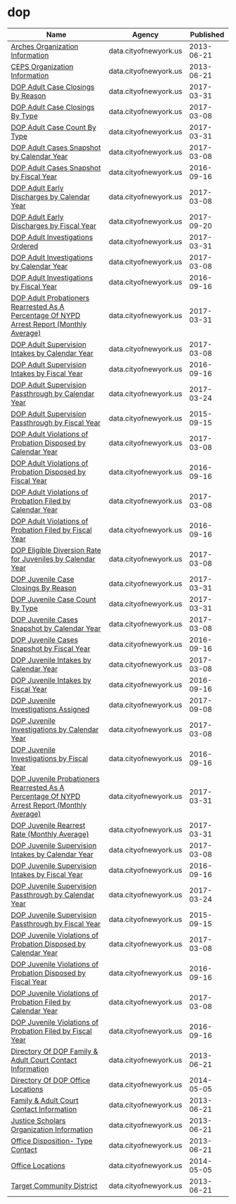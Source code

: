 # dop

Name | Agency | Published
---- | ---- | ---------
[Arches Organization Information](../datasets/jign-uhe6.md) | data.cityofnewyork.us | 2013-06-21
[CEPS Organization Information](../datasets/nsu8-kyp7.md) | data.cityofnewyork.us | 2013-06-21
[DOP Adult Case Closings By Reason](../datasets/u6p4-fsey.md) | data.cityofnewyork.us | 2017-03-31
[DOP Adult Case Closings By Type](../datasets/k72f-2ytm.md) | data.cityofnewyork.us | 2017-03-08
[DOP Adult Case Count By Type](../datasets/y3gq-zv28.md) | data.cityofnewyork.us | 2017-03-31
[DOP Adult Cases Snapshot by Calendar Year](../datasets/ph29-5mxy.md) | data.cityofnewyork.us | 2017-03-08
[DOP Adult Cases Snapshot by Fiscal Year](../datasets/8dxm-n5ha.md) | data.cityofnewyork.us | 2016-09-16
[DOP Adult Early Discharges by Calendar Year](../datasets/jmr8-fdbz.md) | data.cityofnewyork.us | 2017-03-08
[DOP Adult Early Discharges by Fiscal Year](../datasets/4e8h-wu86.md) | data.cityofnewyork.us | 2017-09-20
[DOP Adult Investigations Ordered](../datasets/kkwv-djnk.md) | data.cityofnewyork.us | 2017-03-31
[DOP Adult Investigations by Calendar Year](../datasets/k659-gwja.md) | data.cityofnewyork.us | 2017-03-08
[DOP Adult Investigations by Fiscal Year](../datasets/vvym-pu7g.md) | data.cityofnewyork.us | 2016-09-16
[DOP Adult Probationers Rearrested As A Percentage Of NYPD Arrest Report (Monthly Average)](../datasets/arhf-esqb.md) | data.cityofnewyork.us | 2017-03-31
[DOP Adult Supervision Intakes by Calendar Year](../datasets/az65-9z36.md) | data.cityofnewyork.us | 2017-03-08
[DOP Adult Supervision Intakes by Fiscal Year](../datasets/4fsz-s7id.md) | data.cityofnewyork.us | 2016-09-16
[DOP Adult Supervision Passthrough by Calendar Year](../datasets/3av7-txd8.md) | data.cityofnewyork.us | 2017-03-24
[DOP Adult Supervision Passthrough by Fiscal Year](../datasets/9ev8-8rz6.md) | data.cityofnewyork.us | 2015-09-15
[DOP Adult Violations of Probation Disposed by Calendar Year](../datasets/f2cz-q2ik.md) | data.cityofnewyork.us | 2017-03-08
[DOP Adult Violations of Probation Disposed by Fiscal Year](../datasets/9sys-2i9y.md) | data.cityofnewyork.us | 2016-09-16
[DOP Adult Violations of Probation Filed by Calendar Year](../datasets/k2ye-5mmh.md) | data.cityofnewyork.us | 2017-03-08
[DOP Adult Violations of Probation Filed by Fiscal Year](../datasets/fve3-eee8.md) | data.cityofnewyork.us | 2016-09-16
[DOP Eligible Diversion Rate for Juveniles by Calendar Year](../datasets/qnwe-j5my.md) | data.cityofnewyork.us | 2017-03-08
[DOP Juvenile Case Closings By Reason](../datasets/wha7-46h5.md) | data.cityofnewyork.us | 2017-03-31
[DOP Juvenile Case Count By Type](../datasets/c49b-3kmd.md) | data.cityofnewyork.us | 2017-03-31
[DOP Juvenile Cases Snapshot by Calendar Year](../datasets/65js-fhgz.md) | data.cityofnewyork.us | 2017-03-08
[DOP Juvenile Cases Snapshot by Fiscal Year](../datasets/4epu-t832.md) | data.cityofnewyork.us | 2016-09-16
[DOP Juvenile Intakes by Calendar Year](../datasets/7ree-jtaa.md) | data.cityofnewyork.us | 2017-03-08
[DOP Juvenile Intakes by Fiscal Year](../datasets/ff9v-9yzg.md) | data.cityofnewyork.us | 2016-09-16
[DOP Juvenile Investigations Assigned](../datasets/vk9f-gvzq.md) | data.cityofnewyork.us | 2017-09-08
[DOP Juvenile Investigations by Calendar Year](../datasets/fsis-j6x5.md) | data.cityofnewyork.us | 2017-03-08
[DOP Juvenile Investigations by Fiscal Year](../datasets/3mji-gpg5.md) | data.cityofnewyork.us | 2016-09-16
[DOP Juvenile Probationers Rearrested As A Percentage Of NYPD Arrest Report (Monthly Average)](../datasets/7m8q-jgtg.md) | data.cityofnewyork.us | 2017-03-31
[DOP Juvenile Rearrest Rate (Monthly Average)](../datasets/c87b-2j3i.md) | data.cityofnewyork.us | 2017-03-31
[DOP Juvenile Supervision Intakes by Calendar Year](../datasets/tgqn-na2n.md) | data.cityofnewyork.us | 2017-03-08
[DOP Juvenile Supervision Intakes by Fiscal Year](../datasets/xdqu-utzq.md) | data.cityofnewyork.us | 2016-09-16
[DOP Juvenile Supervision Passthrough by Calendar Year](../datasets/6r8r-c474.md) | data.cityofnewyork.us | 2017-03-24
[DOP Juvenile Supervision Passthrough by Fiscal Year](../datasets/3f5y-5web.md) | data.cityofnewyork.us | 2015-09-15
[DOP Juvenile Violations of Probation Disposed by Calendar Year](../datasets/qf92-qkjm.md) | data.cityofnewyork.us | 2017-03-08
[DOP Juvenile Violations of Probation Disposed by Fiscal Year](../datasets/gi3h-3i8t.md) | data.cityofnewyork.us | 2016-09-16
[DOP Juvenile Violations of Probation Filed by Calendar Year](../datasets/vbgf-ket3.md) | data.cityofnewyork.us | 2017-03-08
[DOP Juvenile Violations of Probation Filed by Fiscal Year](../datasets/mzy5-smmw.md) | data.cityofnewyork.us | 2016-09-16
[Directory Of DOP Family & Adult Court Contact Information](../datasets/f46j-m4iq.md) | data.cityofnewyork.us | 2013-06-21
[Directory Of DOP Office Locations](../datasets/tfbb-gszk.md) | data.cityofnewyork.us | 2014-05-05
[Family & Adult Court Contact Information](../datasets/su6u-afcg.md) | data.cityofnewyork.us | 2013-06-21
[Justice Scholars Organization Information](../datasets/69w5-fdhb.md) | data.cityofnewyork.us | 2013-06-21
[Office Disposition- Type Contact](../datasets/x2zj-69gq.md) | data.cityofnewyork.us | 2013-06-21
[Office Locations](../datasets/hkud-vzzj.md) | data.cityofnewyork.us | 2014-05-05
[Target Community District](../datasets/tngj-drbu.md) | data.cityofnewyork.us | 2013-06-21

